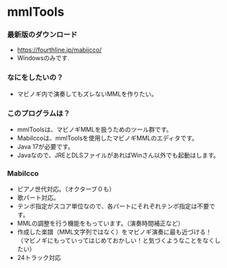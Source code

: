 mmlTools
=======

### 最新版のダウンロード

* https://fourthline.jp/mabiicco/
* Windowsのみです.


### なにをしたいの？

* マビノギ内で演奏してもズレないMMLを作りたい。


### このプログラムは？

* mmlToolsは、マビノギMMLを扱うためのツール群です。
* MabiIccoは、mmlToolsを使用したマビノギMMLのエディタです。
* Java 17が必要です。
* Javaなので、JREとDLSファイルがあればWinさん以外でも起動はします。


### MabiIcco

* ピアノ世代対応。（オクターブ０も）
* 歌パート対応。
* テンポ指定がスコア単位なので、各パートにそれぞれテンポ指定は不要です。
* MMLの調整を行う機能をもっています。（演奏時間補正など）
* 作成した楽譜（MML文字列ではなく）をマビノギ演奏に最も近づける！（マビノギにもっていってはじめておかしい！と気づくようなことをなくしたい）
* 24トラック対応
